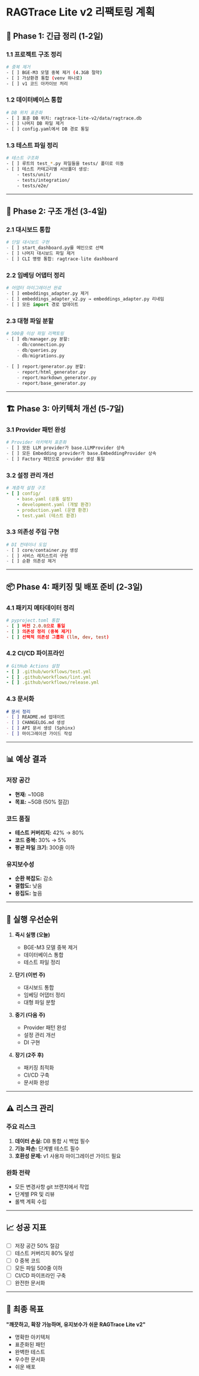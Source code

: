 # RAGTrace Lite v2 리팩토링 계획

## 🚨 Phase 1: 긴급 정리 (1-2일)

### 1.1 프로젝트 구조 정리
```bash
# 중복 제거
- [ ] BGE-M3 모델 중복 제거 (4.3GB 절약)
- [ ] 가상환경 통합 (venv 하나로)
- [ ] v1 코드 아카이브 처리
```

### 1.2 데이터베이스 통합
```bash
# DB 위치 표준화
- [ ] 표준 DB 위치: ragtrace-lite-v2/data/ragtrace.db
- [ ] 나머지 DB 파일 제거
- [ ] config.yaml에서 DB 경로 통일
```

### 1.3 테스트 파일 정리
```bash
# 테스트 구조화
- [ ] 루트의 test_*.py 파일들을 tests/ 폴더로 이동
- [ ] 테스트 카테고리별 서브폴더 생성:
    - tests/unit/
    - tests/integration/
    - tests/e2e/
```

---

## 🔧 Phase 2: 구조 개선 (3-4일)

### 2.1 대시보드 통합
```python
# 단일 대시보드 구현
- [ ] start_dashboard.py를 메인으로 선택
- [ ] 나머지 대시보드 파일 제거
- [ ] CLI 명령 통합: ragtrace-lite dashboard
```

### 2.2 임베딩 어댑터 정리
```python
# 어댑터 마이그레이션 완료
- [ ] embeddings_adapter.py 제거
- [ ] embeddings_adapter_v2.py → embeddings_adapter.py 리네임
- [ ] 모든 import 경로 업데이트
```

### 2.3 대형 파일 분할
```python
# 500줄 이상 파일 리팩토링
- [ ] db/manager.py 분할:
    - db/connection.py
    - db/queries.py
    - db/migrations.py
    
- [ ] report/generator.py 분할:
    - report/html_generator.py
    - report/markdown_generator.py
    - report/base_generator.py
```

---

## 🏗️ Phase 3: 아키텍처 개선 (5-7일)

### 3.1 Provider 패턴 완성
```python
# Provider 아키텍처 표준화
- [ ] 모든 LLM provider가 base.LLMProvider 상속
- [ ] 모든 Embedding provider가 base.EmbeddingProvider 상속
- [ ] Factory 패턴으로 provider 생성 통일
```

### 3.2 설정 관리 개선
```yaml
# 계층적 설정 구조
- [ ] config/
    - base.yaml (공통 설정)
    - development.yaml (개발 환경)
    - production.yaml (운영 환경)
    - test.yaml (테스트 환경)
```

### 3.3 의존성 주입 구현
```python
# DI 컨테이너 도입
- [ ] core/container.py 생성
- [ ] 서비스 레지스트리 구현
- [ ] 순환 의존성 제거
```

---

## 📦 Phase 4: 패키징 및 배포 준비 (2-3일)

### 4.1 패키지 메타데이터 정리
```toml
# pyproject.toml 통합
- [ ] 버전 2.0.0으로 통일
- [ ] 의존성 정리 (중복 제거)
- [ ] 선택적 의존성 그룹화 (llm, dev, test)
```

### 4.2 CI/CD 파이프라인
```yaml
# GitHub Actions 설정
- [ ] .github/workflows/test.yml
- [ ] .github/workflows/lint.yml
- [ ] .github/workflows/release.yml
```

### 4.3 문서화
```markdown
# 문서 정리
- [ ] README.md 업데이트
- [ ] CHANGELOG.md 생성
- [ ] API 문서 생성 (Sphinx)
- [ ] 마이그레이션 가이드 작성
```

---

## 📊 예상 결과

### 저장 공간
- **현재:** ~10GB
- **목표:** ~5GB (50% 절감)

### 코드 품질
- **테스트 커버리지:** 42% → 80%
- **코드 중복:** 30% → 5%
- **평균 파일 크기:** 300줄 이하

### 유지보수성
- **순환 복잡도:** 감소
- **결합도:** 낮음
- **응집도:** 높음

---

## 🚀 실행 우선순위

1. **즉시 실행 (오늘)**
   - BGE-M3 모델 중복 제거
   - 데이터베이스 통합
   - 테스트 파일 정리

2. **단기 (이번 주)**
   - 대시보드 통합
   - 임베딩 어댑터 정리
   - 대형 파일 분할

3. **중기 (다음 주)**
   - Provider 패턴 완성
   - 설정 관리 개선
   - DI 구현

4. **장기 (2주 후)**
   - 패키징 최적화
   - CI/CD 구축
   - 문서화 완성

---

## ⚠️ 리스크 관리

### 주요 리스크
1. **데이터 손실:** DB 통합 시 백업 필수
2. **기능 파손:** 단계별 테스트 필수
3. **호환성 문제:** v1 사용자 마이그레이션 가이드 필요

### 완화 전략
- 모든 변경사항 git 브랜치에서 작업
- 단계별 PR 및 리뷰
- 롤백 계획 수립

---

## 📈 성공 지표

- [ ] 저장 공간 50% 절감
- [ ] 테스트 커버리지 80% 달성
- [ ] 0 중복 코드
- [ ] 모든 파일 500줄 이하
- [ ] CI/CD 파이프라인 구축
- [ ] 완전한 문서화

---

## 🎯 최종 목표

**"깨끗하고, 확장 가능하며, 유지보수가 쉬운 RAGTrace Lite v2"**

- 명확한 아키텍처
- 표준화된 패턴
- 완벽한 테스트
- 우수한 문서화
- 쉬운 배포